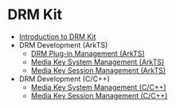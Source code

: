 # DRM Kit

- [Introduction to DRM Kit](drm-overview.md)
- DRM Development (ArkTS)
  - [DRM Plug-in Management (ArkTS)](drm-plugin-management.md)
  - [Media Key System Management (ArkTS)](drm-mediakeysystem-management.md)
  - [Media Key Session Management (ArkTS)](drm-mediakeysession-management.md)
- DRM Development (C/C++)
  - [Media Key System Management (C/C++)](native-drm-mediakeysystem-management.md)
  - [Media Key Session Management (C/C++)](native-drm-mediakeysession-management.md)

